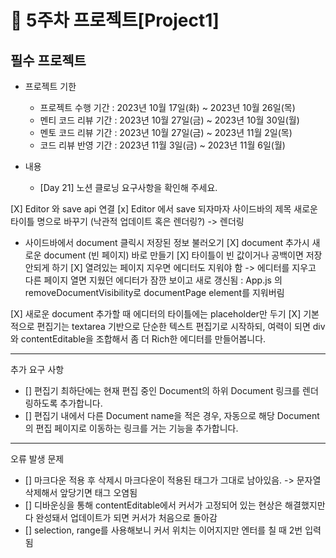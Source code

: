 # 📌 5주차 프로젝트[Project1]

## 필수 프로젝트

-   프로젝트 기한
    -   프로젝트 수행 기간 : 2023년 10월 17일(화) ~ 2023년 10월 26일(목)
    -   멘티 코드 리뷰 기간 : 2023년 10월 27일(금) ~ 2023년 10월 30일(월)
    -   멘토 코드 리뷰 기간 : 2023년 10월 27일(금) ~ 2023년 11월 2일(목)
    -   코드 리뷰 반영 기간 : 2023년 11월 3일(금) ~ 2023년 11월 6일(월)
-   내용

    -   [Day 21] 노션 클로닝 요구사항을 확인해 주세요.

[X] Editor 와 save api 연결
[x] Editor 에서 save 되자마자 사이드바의 제목 새로운 타이틀 명으로 바꾸기 (낙관적 업데이트 혹은 렌더링?) -> 렌더링

-   사이드바에서 document 클릭시 저장된 정보 불러오기
    [X] document 추가시 새로운 document (빈 페이지) 바로 만들기
    [X] 타이틀이 빈 값이거나 공백이면 저장 안되게 하기
    [X] 열려있는 페이지 지우면 에디터도 지워야 함 -> 에디터를 지우고 다른 페이지 열면 지웠던 에디터가 잠깐 보이고 새로 갱신됨 : App.js 의 removeDocumentVisibility로 documentPage element를 지워버림

[X] 새로운 document 추가할 때 에디터의 타이틀에는 placeholder만 두기
[X] 기본적으로 편집기는 textarea 기반으로 단순한 텍스트 편집기로 시작하되, 여력이 되면 div와 contentEditable을 조합해서 좀 더 Rich한 에디터를 만들어봅니다.

---

추가 요구 사항

-   [] 편집기 최하단에는 현재 편집 중인 Document의 하위 Document 링크를 렌더링하도록 추가합니다.
-   [] 편집기 내에서 다른 Document name을 적은 경우, 자동으로 해당 Document의 편집 페이지로 이동하는 링크를 거는 기능을 추가합니다.

---

오류 발생 문제

-   [] 마크다운 적용 후 삭제시 마크다운이 적용된 태그가 그대로 남아있음. -> 문자열 삭제해서 앞당기면 태그 오염됨
-   [] 디바운싱을 통해 contentEditable에서 커서가 고정되어 있는 현상은 해결했지만 다 완성돼서 업데이트가 되면 커서가 처음으로 돌아감
-   [] selection, range를 사용해보니 커서 위치는 이어지지만 엔터를 칠 때 2번 입력 됨
